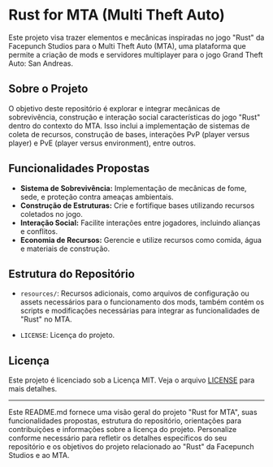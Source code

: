 # Rust for MTA (Multi Theft Auto)

Este projeto visa trazer elementos e mecânicas inspiradas no jogo "Rust" da Facepunch Studios para o Multi Theft Auto (MTA), uma plataforma que permite a criação de mods e servidores multiplayer para o jogo Grand Theft Auto: San Andreas.

## Sobre o Projeto

O objetivo deste repositório é explorar e integrar mecânicas de sobrevivência, construção e interação social características do jogo "Rust" dentro do contexto do MTA. Isso inclui a implementação de sistemas de coleta de recursos, construção de bases, interações PvP (player versus player) e PvE (player versus environment), entre outros.

## Funcionalidades Propostas

- **Sistema de Sobrevivência:** Implementação de mecânicas de fome, sede, e proteção contra ameaças ambientais.
- **Construção de Estruturas:** Crie e fortifique bases utilizando recursos coletados no jogo.
- **Interação Social:** Facilite interações entre jogadores, incluindo alianças e conflitos.
- **Economia de Recursos:** Gerencie e utilize recursos como comida, água e materiais de construção.

## Estrutura do Repositório

- `resources/`: Recursos adicionais, como arquivos de configuração ou assets necessários para o funcionamento dos mods, também contém os scripts e modificações necessárias para integrar as funcionalidades de "Rust" no MTA.

- `LICENSE`: Licença do projeto.

## Licença

Este projeto é licenciado sob a Licença MIT. Veja o arquivo [LICENSE](LICENSE) para mais detalhes.

---

Este README.md fornece uma visão geral do projeto "Rust for MTA", suas funcionalidades propostas, estrutura do repositório, orientações para contribuições e informações sobre a licença do projeto. Personalize conforme necessário para refletir os detalhes específicos do seu repositório e os objetivos do projeto relacionado ao "Rust" da Facepunch Studios e ao MTA.
